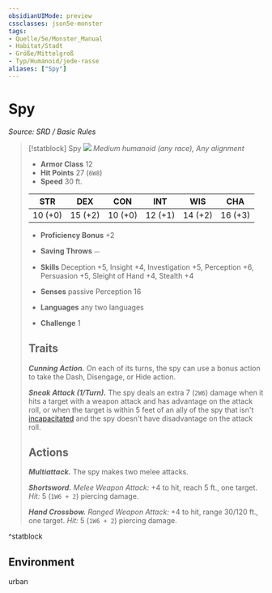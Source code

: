 ```yaml
---
obsidianUIMode: preview
cssclasses: json5e-monster
tags:
- Quelle/5e/Monster_Manual
- Habitat/Stadt
- Größe/Mittelgroß
- Typ/Humanoid/jede-rasse
aliases: ["Spy"]
---
```

# Spy
*Source: SRD / Basic Rules*  

> [!statblock] Spy
> ![](compendium/bestiary/humanoid/token/spy.png#token)
> *Medium humanoid (any race), Any alignment*
> 
> - **Armor Class** 12 
> - **Hit Points** 27 (`6W8`)
> - **Speed** 30 ft.
> 
> |STR|DEX|CON|INT|WIS|CHA|
> |:---:|:---:|:---:|:---:|:---:|:---:|
> |10 (+0)|15 (+2)|10 (+0)|12 (+1)|14 (+2)|16 (+3)|
> 
> - **Proficiency Bonus** +2
> - **Saving Throws** ⏤
> - **Skills** Deception +5, Insight +4, Investigation +5, Perception +6, Persuasion +5, Sleight of Hand +4, Stealth +4
> - **Senses** passive Perception 16
> 
> - **Languages** any two languages
> - **Challenge** 1
> 
> ## Traits
> 
> ***Cunning Action.*** On each of its turns, the spy can use a bonus action to take the Dash, Disengage, or Hide action.
> 
> ***Sneak Attack (1/Turn).*** The spy deals an extra 7 (`2W6`) damage when it hits a target with a weapon attack and has advantage on the attack roll, or when the target is within 5 feet of an ally of the spy that isn't [incapacitated](rules/conditions.md#incapacitated) and the spy doesn't have disadvantage on the attack roll.
> 
> ## Actions
> 
> ***Multiattack.*** The spy makes two melee attacks.
> 
> ***Shortsword.*** *Melee Weapon Attack:* +4 to hit, reach 5 ft., one target. *Hit:* 5 (`1W6 + 2`) piercing damage.
> 
> ***Hand Crossbow.*** *Ranged Weapon Attack:* +4 to hit, range 30/120 ft., one target. *Hit:* 5 (`1W6 + 2`) piercing damage.

^statblock

## Environment

urban